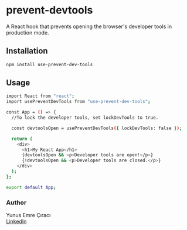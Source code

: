 # prevent-devtools

A React hook that prevents opening the browser's developer tools in production mode.

## Installation

```bash
npm install use-prevent-dev-tools
```

## Usage

```bash
import React from "react";
import usePreventDevTools from "use-prevent-dev-tools";

const App = () => {
  //To lock the developer tools, set lockDevTools to true.

  const devtoolsOpen = usePreventDevTools({ lockDevTools: false });

  return (
    <div>
      <h1>My React App</h1>
      {devtoolsOpen && <p>Developer tools are open!</p>}
      {!devtoolsOpen && <p>Developer tools are closed.</p>}
    </div>
  );
};

export default App;
```

### Author

Yunus Emre Çıracı  
[LinkedIn](https://www.linkedin.com/in/yunus-emre-%C3%A7%C4%B1rac%C4%B1-a92860200/) <!-- LinkedIn profil bağlantınızı buraya ekleyin -->
